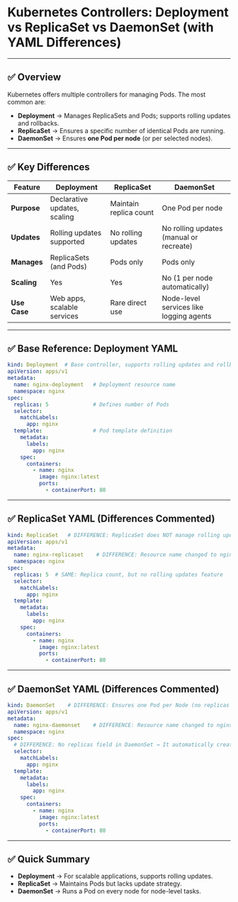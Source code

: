 
# Kubernetes Controllers: Deployment vs ReplicaSet vs DaemonSet (with YAML Differences)

---

## ✅ Overview
Kubernetes offers multiple controllers for managing Pods. The most common are:

- **Deployment** → Manages ReplicaSets and Pods; supports rolling updates and rollbacks.
- **ReplicaSet** → Ensures a specific number of identical Pods are running.
- **DaemonSet** → Ensures **one Pod per node** (or per selected nodes).

---

## ✅ Key Differences

| Feature         | Deployment                   | ReplicaSet                       | DaemonSet                               |
| --------------- | ---------------------------- | -------------------------------- | --------------------------------------- |
| **Purpose**     | Declarative updates, scaling | Maintain replica count           | One Pod per node                        |
| **Updates**     | Rolling updates supported    | No rolling updates               | No rolling updates (manual or recreate) |
| **Manages**     | ReplicaSets (and Pods)       | Pods only                        | Pods only                               |
| **Scaling**     | Yes                          | Yes                              | No (1 per node automatically)           |
| **Use Case**    | Web apps, scalable services  | Rare direct use                  | Node-level services like logging agents |

---

## ✅ Base Reference: Deployment YAML

```yaml
kind: Deployment  # Base controller, supports rolling updates and rollback
apiVersion: apps/v1
metadata:
  name: nginx-deployment   # Deployment resource name
  namespace: nginx
spec:
  replicas: 5              # Defines number of Pods
  selector:
    matchLabels:
      app: nginx
  template:                # Pod template definition
    metadata:
      labels:
        app: nginx
    spec:
      containers:
        - name: nginx
          image: nginx:latest
          ports:
            - containerPort: 80
```

---

## ✅ ReplicaSet YAML (Differences Commented)

```yaml
kind: ReplicaSet   # DIFFERENCE: ReplicaSet does NOT manage rolling updates like Deployment
apiVersion: apps/v1
metadata:
  name: nginx-replicaset    # DIFFERENCE: Resource name changed to nginx-replicaset
  namespace: nginx
spec:
  replicas: 5  # SAME: Replica count, but no rolling updates feature
  selector:
    matchLabels:
      app: nginx
  template:
    metadata:
      labels:
        app: nginx
    spec:
      containers:
        - name: nginx
          image: nginx:latest
          ports:
            - containerPort: 80
```

---

## ✅ DaemonSet YAML (Differences Commented)

```yaml
kind: DaemonSet    # DIFFERENCE: Ensures one Pod per Node (no replicas field)
apiVersion: apps/v1
metadata:
  name: nginx-daemonset    # DIFFERENCE: Resource name changed to nginx-daemonset
  namespace: nginx
spec:
  # DIFFERENCE: No replicas field in DaemonSet → It automatically creates one Pod per node
  selector:
    matchLabels:
      app: nginx
  template:
    metadata:
      labels:
        app: nginx
    spec:
      containers:
        - name: nginx
          image: nginx:latest
          ports:
            - containerPort: 80
```

---

## ✅ Quick Summary

- **Deployment** → For scalable applications, supports rolling updates.
- **ReplicaSet** → Maintains Pods but lacks update strategy.
- **DaemonSet** → Runs a Pod on every node for node-level tasks.
